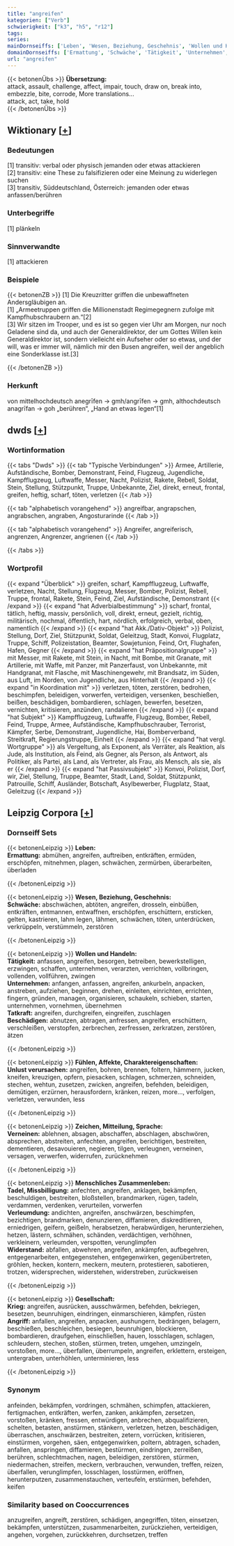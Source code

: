 ```yaml
---
title: "angreifen"
kategorien: ["Verb"]
schwierigkeit: ["k3", "h5", "r12"]
tags:
series:
mainDornseiffs: ['Leben', 'Wesen, Beziehung, Geschehnis', 'Wollen und Handeln', 'Fühlen, Affekte, Charaktereigenschaften', 'Zeichen, Mitteilung, Sprache', 'Menschliches Zusammenleben', 'Gesellschaft']
domainDornseiffs: ['Ermattung', 'Schwäche', 'Tätigkeit', 'Unternehmen', 'Tatkraft', 'Beschädigen', 'Unlust verursachen', 'Verneinen', 'Tadel, Missbilligung', 'Verleumdung', 'Widerstand', 'Krieg', 'Angriff']
url: "angreifen"
---
```


{{< betonenÜbs >}}
**Übersetzung:**  
attack, assault, challenge, affect, impair, touch, draw on, break into, embezzle, bite, corrode, More translations...  
attack, act, take, hold  
{{< /betonenÜbs >}}

## Wiktionary [[+](https://de.wiktionary.org/wiki/angreifen)]

### Bedeutungen
[1] transitiv: verbal oder physisch jemanden oder etwas attackieren  
[2] transitiv: eine These zu falsifizieren oder eine Meinung zu widerlegen suchen  
[3] transitiv, Süddeutschland, Österreich: jemanden oder etwas anfassen/berühren  

### Unterbegriffe
[1] plänkeln  

### Sinnverwandte
[1] attackieren  

### Beispiele
{{< betonenZB >}}
[1] Die Kreuzritter griffen die unbewaffneten Andersgläubigen an.  
[1] „Armeetruppen griffen die Millionenstadt Regimegegnern zufolge mit Kampfhubschraubern an.“[2]  
[3] Wir sitzen im Trooper, und es ist so gegen vier Uhr am Morgen, nur noch Geladene sind da, und auch der Generaldirektor, der um Gottes Willen kein Generaldirektor ist, sondern vielleicht ein Aufseher oder so etwas, und der will, was er immer will, nämlich mir den Busen angreifen, weil der angeblich eine Sonderklasse ist.[3]  

{{< /betonenZB >}}
### Herkunft
von mittelhochdeutsch anegrīfen → gmh/angrīfen → gmh, althochdeutsch anagrīfan → goh „berühren“, „Hand an etwas legen“[1]  



## dwds [[+](https://www.dwds.de/wb/angreifen)]

### Wortinformation
{{< tabs "Dwds" >}}
{{< tab "Typische Verbindungen" >}}
Armee, Artillerie, Aufständische, Bomber, Demonstrant, Feind, Flugzeug, Jugendliche, Kampfflugzeug, Luftwaffe, Messer, Nacht, Polizist, Rakete, Rebell, Soldat, Stein, Stellung, Stützpunkt, Truppe, Unbekannte, Ziel, direkt, erneut, frontal, greifen, heftig, scharf, töten, verletzen
{{< /tab >}}

{{< tab "alphabetisch vorangehend" >}}
angreifbar, angrapschen, angrabschen, angraben, Angosturarinde
{{< /tab >}}

{{< tab "alphabetisch vorangehend" >}}
Angreifer, angreiferisch, angrenzen, Angrenzer, angrienen
{{< /tab >}}

{{< /tabs >}}

### Wortprofil
{{< expand "Überblick" >}} greifen, scharf, Kampfflugzeug, Luftwaffe, verletzen, Nacht, Stellung, Flugzeug, Messer, Bomber, Polizist, Rebell, Truppe, frontal, Rakete, Stein, Feind, Ziel, Aufständische, Demonstrant {{< /expand >}}
{{< expand "hat Adverbialbestimmung" >}} scharf, frontal, tätlich, heftig, massiv, persönlich, voll, direkt, erneut, gezielt, richtig, militärisch, nochmal, öffentlich, hart, nördlich, erfolgreich, verbal, oben, namentlich {{< /expand >}}
{{< expand "hat Akk./Dativ-Objekt" >}} Polizist, Stellung, Dorf, Ziel, Stützpunkt, Soldat, Geleitzug, Stadt, Konvoi, Flugplatz, Truppe, Schiff, Polizeistation, Beamter, Sowjetunion, Feind, Ort, Flughafen, Hafen, Gegner {{< /expand >}}
{{< expand "hat Präpositionalgruppe" >}} mit Messer, mit Rakete, mit Stein, in Nacht, mit Bombe, mit Granate, mit Artillerie, mit Waffe, mit Panzer, mit Panzerfaust, von Unbekannte, mit Handgranat, mit Flasche, mit Maschinengewehr, mit Brandsatz, im Süden, aus Luft, im Norden, von Jugendliche, aus Hinterhalt {{< /expand >}}
{{< expand "in Koordination mit" >}} verletzen, töten, zerstören, bedrohen, beschimpfen, beleidigen, vorwerfen, verteidigen, versenken, beschießen, beißen, beschädigen, bombardieren, schlagen, bewerfen, besetzen, vernichten, kritisieren, anzünden, randalieren {{< /expand >}}
{{< expand "hat Subjekt" >}} Kampfflugzeug, Luftwaffe, Flugzeug, Bomber, Rebell, Feind, Truppe, Armee, Aufständische, Kampfhubschrauber, Terrorist, Kämpfer, Serbe, Demonstrant, Jugendliche, Hai, Bomberverband, Streitkraft, Regierungstruppe, Einheit {{< /expand >}}
{{< expand "hat vergl. Wortgruppe" >}} als Vergeltung, als Exponent, als Verräter, als Reaktion, als Jude, als Institution, als Feind, als Gegner, als Person, als Antwort, als Politiker, als Partei, als Land, als Vertreter, als Frau, als Mensch, als sie, als er {{< /expand >}}
{{< expand "hat Passivsubjekt" >}} Konvoi, Polizist, Dorf, wir, Ziel, Stellung, Truppe, Beamter, Stadt, Land, Soldat, Stützpunkt, Patrouille, Schiff, Ausländer, Botschaft, Asylbewerber, Flugplatz, Staat, Geleitzug {{< /expand >}}

## Leipzig Corpora [[+](https://corpora.uni-leipzig.de/en/res?word=angreifen&corpusId=deu_newscrawl-public_2018)]

### Dornseiff Sets
{{< betonenLeipzig >}}
**Leben:**  
**Ermattung:** abmühen, angreifen, auftreiben, entkräften, ermüden, erschöpfen, mitnehmen, plagen, schwächen, zermürben, überarbeiten, überladen  

{{< /betonenLeipzig >}}


{{< betonenLeipzig >}}
**Wesen, Beziehung, Geschehnis:**  
**Schwäche:** abschwächen, abtöten, angreifen, drosseln, einbüßen, entkräften, entmannen, entwaffnen, erschöpfen, erschüttern, ersticken, gelten, kastrieren, lahm legen, lähmen, schwächen, töten, unterdrücken, verkrüppeln, verstümmeln, zerstören  

{{< /betonenLeipzig >}}


{{< betonenLeipzig >}}
**Wollen und Handeln:**  
**Tätigkeit:** anfassen, angreifen, besorgen, betreiben, bewerkstelligen, erzwingen, schaffen, unternehmen, verarzten, verrichten, vollbringen, vollenden, vollführen, zwingen  
**Unternehmen:** anfangen, anfassen, angreifen, ankurbeln, anpacken, anstreben, aufziehen, beginnen, drehen, einleiten, einrichten, errichten, fingern, gründen, managen, organisieren, schaukeln, schieben, starten, unternehmen, vornehmen, übernehmen  
**Tatkraft:** angreifen, durchgreifen, eingreifen, zuschlagen  
**Beschädigen:** abnutzen, abtragen, anfressen, angreifen, erschüttern, verschleißen, verstopfen, zerbrechen, zerfressen, zerkratzen, zerstören, ätzen  

{{< /betonenLeipzig >}}


{{< betonenLeipzig >}}
**Fühlen, Affekte, Charaktereigenschaften:**  
**Unlust verursachen:** angreifen, bohren, brennen, foltern, hämmern, jucken, kneifen, kreuzigen, opfern, piesacken, schlagen, schmerzen, schneiden, stechen, wehtun, zusetzen, zwicken, angreifen, befehden, beleidigen, demütigen, erzürnen, herausfordern, kränken, reizen, more..., verfolgen, verletzen, verwunden, less  

{{< /betonenLeipzig >}}


{{< betonenLeipzig >}}
**Zeichen, Mitteilung, Sprache:**  
**Verneinen:** ablehnen, absagen, abschaffen, abschlagen, abschwören, absprechen, abstreiten, anfechten, angreifen, berichtigen, bestreiten, dementieren, desavouieren, negieren, tilgen, verleugnen, verneinen, versagen, verwerfen, widerrufen, zurücknehmen  

{{< /betonenLeipzig >}}


{{< betonenLeipzig >}}
**Menschliches Zusammenleben:**  
**Tadel, Missbilligung:** anfechten, angreifen, anklagen, bekämpfen, beschuldigen, bestreiten, bloßstellen, brandmarken, rügen, tadeln, verdammen, verdenken, verurteilen, vorwerfen  
**Verleumdung:** andichten, angreifen, anschwärzen, beschimpfen, bezichtigen, brandmarken, denunzieren, diffamieren, diskreditieren, erniedrigen, geifern, geißeln, herabsetzen, herabwürdigen, herunterziehen, hetzen, lästern, schmähen, schänden, verdächtigen, verhöhnen, verkleinern, verleumden, verspotten, verunglimpfen  
**Widerstand:** abfallen, abwehren, angreifen, ankämpfen, aufbegehren, entgegenarbeiten, entgegenstehen, entgegenwirken, gegenübertreten, gröhlen, hecken, kontern, meckern, meutern, protestieren, sabotieren, trotzen, widersprechen, widerstehen, widerstreben, zurückweisen  

{{< /betonenLeipzig >}}


{{< betonenLeipzig >}}
**Gesellschaft:**  
**Krieg:** angreifen, ausrücken, ausschwärmen, befehden, bekriegen, besetzen, beunruhigen, eindringen, einmarschieren, kämpfen, rüsten  
**Angriff:** anfallen, angreifen, anpacken, aushungern, bedrängen, belagern, beschießen, beschleichen, besiegen, beunruhigen, blockieren, bombardieren, draufgehen, einschließen, hauen, losschlagen, schlagen, schleudern, stechen, stoßen, stürmen, treten, umgehen, umzingeln, vorstoßen, more..., überfallen, überrumpeln, angreifen, erklettern, ersteigen, untergraben, unterhöhlen, unterminieren, less  

{{< /betonenLeipzig >}}

### Synonym
anfeinden, bekämpfen, vordringen, schmähen, schimpfen, attackieren, fertigmachen, entkräften, werfen, zanken, ankämpfen, zersetzen, vorstoßen, kränken, fressen, entwürdigen, anbrechen, abqualifizieren, schelten, betasten, anstürmen, stänkern, verletzen, hetzen, beschädigen, überraschen, anschwärzen, bestreiten, zetern, vorrücken, kritisieren, einstürmen, vorgehen, säen, entgegenwirken, poltern, abtragen, schaden, anfallen, anspringen, diffamieren, bestürmen, eindringen, zerreißen, berühren, schlechtmachen, nagen, beleidigen, zerstören, stürmen, niedermachen, streifen, meckern, verbrauchen, verwunden, treffen, reizen, überfallen, verunglimpfen, losschlagen, losstürmen, eröffnen, herunterputzen, zusammenstauchen, verteufeln, erstürmen, befehden, keifen


### Similarity based on Cooccurrences
anzugreifen, angreift, zerstören, schädigen, angegriffen, töten, einsetzen, bekämpfen, unterstützen, zusammenarbeiten, zurückziehen, verteidigen, angehen, vorgehen, zurückkehren, durchsetzen, treffen

